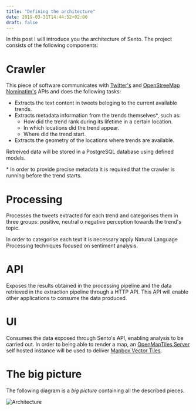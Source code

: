 ```yaml
---
title: "Defining the architecture"
date: 2019-03-31T14:44:52+02:00
draft: false
---
```


In this post I will introduce you the architecture of Sento. The project
consists of the following components:

# Crawler

This piece of software communicates with [Twitter's](https://developer.twitter.com/en/docs/api-reference-index)
and [OpenStreeMap Nominatim's](https://wiki.openstreetmap.org/wiki/Nominatim)
APIs and does the following tasks:

- Extracts the text content in tweets beloging to the current available trends.
- Extracts metadata information from the trends themselves\*, such as:
  - How did the trend rank during its lifetime in a certain location.
  - In which locations did the trend appear.
  - Where did the trend start.
- Extracts the geometry of the locations where trends are available.

Retreived data will be stored in a PostgreSQL database using defined models.

\* In order to provide precise metadata it is required that the crawler is
running before the trend starts.

# Processing

Processes the tweets extracted for each trend and categorises them in three
groups: positive, neutral o negative perception towards the trend's topic.

In order to categorise each text it is necessary apply Natural Language
Processing techniques focused on sentiment analysis.

# API

Exposes the results obtained in the processing pipeline and the data retrieved
in the extraction pipeline through a HTTP API. This API will enable other
applications to consume the data produced.

# UI

Consumes the data exposed through Sento's API, enabling analysis
to be carried out. In order to being able to render a map,
an [OpenMapTiles Server](https://openmaptiles.org/) self hosted instance
will be used to deliver [Mapbox Vector Tiles](https://github.com/mapbox/vector-tile-spec).

# The big picture

The following diagram is a _big picture_ containing all the described pieces.

![Architecture](/sento-blog/images/architecture.png)
